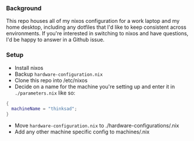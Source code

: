 ### Background
This repo houses all of my nixos configuration for a work laptop and my home desktop, including any dotfiles that I'd like to keep consistent across environments. If you're interested in switching to nixos and have questions, I'd be happy to answer in a Github issue.

### Setup
- Install nixos
- Backup `hardware-configuration.nix`
- Clone this repo into /etc/nixos
- Decide on a name for the machine you're setting up and enter it in `./parameters.nix` like so:
```nix
{
  machineName = "thinksad";
}
```
- Move `hardware-configuration.nix` to ./hardware-configurations/<machineName>.nix 
- Add any other machine specific config to machines/<machineName>.nix
